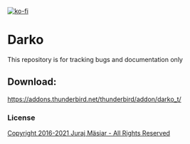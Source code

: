 [![ko-fi](https://www.ko-fi.com/img/githubbutton_sm.svg)](https://ko-fi.com/T6T01QUSE)

# Darko
This repository is for tracking bugs and documentation only

## Download:
https://addons.thunderbird.net/thunderbird/addon/darko_t/

### License
[Copyright 2016-2021 Juraj Mäsiar - All Rights Reserved](LICENSE)
